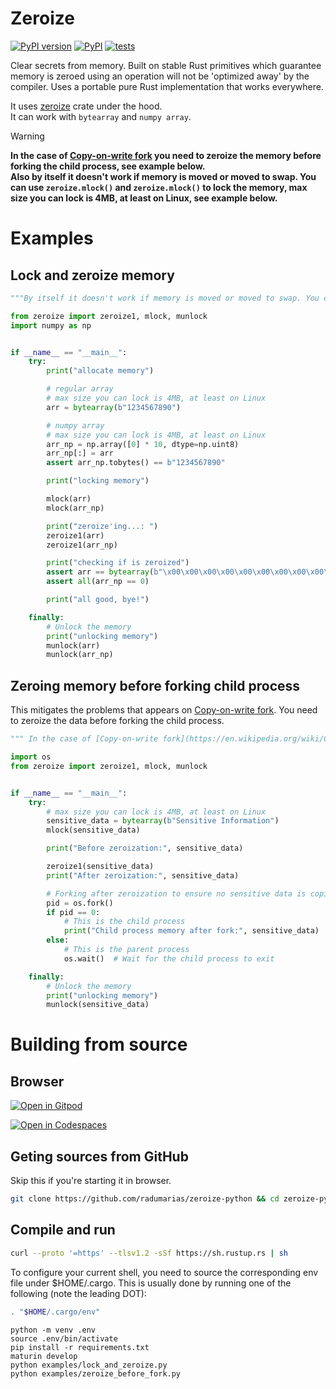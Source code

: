 # Zeroize

[![PyPI version](https://badge.fury.io/py/zeroize.svg)](https://badge.fury.io/py/zeroize)
[![PyPI](https://github.com/radumarias/zeroize-python/actions/workflows/PyPI.yml/badge.svg)](https://github.com/radumarias/zeroize-python/actions/workflows/PyPI.yml)
[![tests](https://github.com/radumarias/zeroize-python/actions/workflows/tests.yml/badge.svg)](https://github.com/radumarias/zeroize-python/actions/workflows/tests.yml)  

Clear secrets from memory. Built on stable Rust primitives which guarantee memory is zeroed using an operation will not be 'optimized away' by the compiler.
Uses a portable pure Rust implementation that works everywhere.

It uses [zeroize](https://crates.io/crates/zeroize) crate under the hood.  
It can work with `bytearray` and `numpy array`.

> [!WARNING]
> **In the case of [Copy-on-write fork](https://en.wikipedia.org/wiki/Copy-on-write) you need to zeroize the memory before forking the child process, see example below.  
> Also by itself it doesn't work if memory is moved or moved to swap. You can use `zeroize.mlock()` and `zeroize.mlock()` to lock the memory, max size you can lock is 4MB, at least on Linux, see example below.**

# Examples

## Lock and zeroize memory

```python
"""By itself it doesn't work if memory is moved or moved to swap. You can use `crypes` with `libc.mlock()` to lock the memory"""

from zeroize import zeroize1, mlock, munlock
import numpy as np


if __name__ == "__main__":
    try:
        print("allocate memory")

        # regular array
        # max size you can lock is 4MB, at least on Linux
        arr = bytearray(b"1234567890")

        # numpy array
        # max size you can lock is 4MB, at least on Linux
        arr_np = np.array([0] * 10, dtype=np.uint8)
        arr_np[:] = arr
        assert arr_np.tobytes() == b"1234567890"

        print("locking memory")

        mlock(arr)
        mlock(arr_np)

        print("zeroize'ing...: ")
        zeroize1(arr)
        zeroize1(arr_np)

        print("checking if is zeroized")
        assert arr == bytearray(b"\x00\x00\x00\x00\x00\x00\x00\x00\x00\x00")
        assert all(arr_np == 0)

        print("all good, bye!")

    finally:
        # Unlock the memory
        print("unlocking memory")
        munlock(arr)
        munlock(arr_np)
```

## Zeroing memory before forking child process

This mitigates the problems that appears on [Copy-on-write fork](https://en.wikipedia.org/wiki/Copy-on-write). You need to zeroize the data before forking the child process.
```python
""" In the case of [Copy-on-write fork](https://en.wikipedia.org/wiki/Copy-on-write) you need to zeroize the memory before forking the child process. """

import os
from zeroize import zeroize1, mlock, munlock


if __name__ == "__main__":
    try:
        # max size you can lock is 4MB, at least on Linux
        sensitive_data = bytearray(b"Sensitive Information")
        mlock(sensitive_data)

        print("Before zeroization:", sensitive_data)

        zeroize1(sensitive_data)
        print("After zeroization:", sensitive_data)

        # Forking after zeroization to ensure no sensitive data is copied
        pid = os.fork()
        if pid == 0:
            # This is the child process
            print("Child process memory after fork:", sensitive_data)
        else:
            # This is the parent process
            os.wait()  # Wait for the child process to exit

    finally:
        # Unlock the memory
        print("unlocking memory")
        munlock(sensitive_data)
```

# Building from source

## Browser

[![Open in Gitpod](https://gitpod.io/button/open-in-gitpod.svg)](https://gitpod.io/#https://github.com/radumarias/zeroize-python)

[![Open in Codespaces](https://github.com/codespaces/badge.svg)](https://github.com/codespaces/new/?repo=radumarias%2Fzeroize-python&ref=main)

## Geting sources from GitHub
Skip this if you're starting it in browser.

```bash
git clone https://github.com/radumarias/zeroize-python && cd zeroize-python
```

## Compile and run

```bash
curl --proto '=https' --tlsv1.2 -sSf https://sh.rustup.rs | sh
```
To configure your current shell, you need to source
the corresponding env file under $HOME/.cargo.
This is usually done by running one of the following (note the leading DOT):
```bash
. "$HOME/.cargo/env"
```
```
python -m venv .env
source .env/bin/activate
pip install -r requirements.txt
maturin develop
python examples/lock_and_zeroize.py
python examples/zeroize_before_fork.py
```
